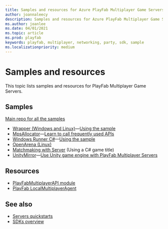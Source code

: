 ```yaml
---
title: Samples and resources for Azure PlayFab Multiplayer Game Servers
author: joannaleecy
description: Samples and resources for Azure PlayFab Multiplayer Game Servers.
ms.author: joanlee
ms.date: 04/01/2021
ms.topic: article
ms.prod: playfab
keywords: playfab, multiplayer, networking, party, sdk, sample
ms.localizationpriority: medium
---
```


# Samples and resources

This topic lists samples and resources for PlayFab Multiplayer Game Servers.

## Samples

[Main repo for all the samples](https://github.com/PlayFab/MpsSamples)

* [Wrapper (Windows and Linux)](https://github.com/PlayFab/MpsSamples/tree/master/wrappingGsdk)&mdash;[Using the sample](wrapper-sample.md)
* [MpsAllocator](https://github.com/PlayFab/MpsSamples/tree/master/MpsAllocatorSample)&mdash;[Learn to call frequently used APIs](mps-allocator-sample.md)
* [Windows Runner C#](https://github.com/PlayFab/MpsSamples/tree/master/WindowsRunnerCSharp)&mdash;[Using the sample](windows-runner-sample.md)
* [OpenArena (Linux)](https://github.com/PlayFab/MpsSamples/tree/master/openarena)
* [Matchmaking with Server](https://github.com/PlayFab/MpsSamples/tree/master/MatchmakeSample)  (Using a C# game title)
* [UnityMirror](https://github.com/PlayFab/MpsSamples/tree/master/UnityMirror)&mdash;[Use Unity game engine with PlayFab Multiplayer Servers](mps-unity.md)

## Resources

* [PlayFabMultiplayerAPI module](https://github.com/PlayFab/MpsPowershell)
* [PlayFab LocalMultiplayerAgent](https://github.com/PlayFab/MpsAgent)

## See also

* [Servers quickstarts](quickstart.md)
* [SDKs overview](../../../sdks/sdk-overview.md)